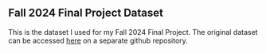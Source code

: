 ## Fall 2024 Final Project Dataset
This is the dataset I used for my Fall 2024 Final Project. The original dataset can be accessed [here](https://github.com/harsh543/Young-People-Survey-Dataset_Spending-Habits/blob/master/data/responses.csv) on a separate github repository. 
